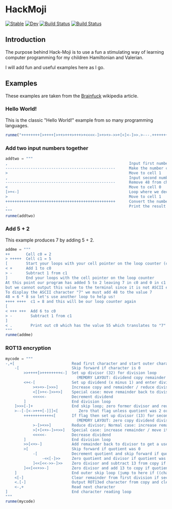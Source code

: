 # HackMoji 

[![Stable](https://img.shields.io/badge/docs-stable-blue.svg)](https://DoktorMike.github.io/HackMoji.jl/stable) [![Dev](https://img.shields.io/badge/docs-dev-blue.svg)](https://DoktorMike.github.io/HackMoji.jl/dev) [![Build Status](https://github.com/DoktorMike/HackMoji.jl/workflows/CI/badge.svg)](https://github.com/DoktorMike/HackMoji.jl/actions) [![Build Status](https://travis-ci.com/DoktorMike/HackMoji.jl.svg?branch=master)](https://travis-ci.com/DoktorMike/HackMoji.jl)

## Introduction

The purpose behind Hack-Moji is to use a fun a stimulating way of learning
computer programming for my children Hamiltonian and Valerian.

I will add fun and useful examples here as I go.

## Examples

These examples are taken from the [Brainfuck](https://en.wikipedia.org/wiki/Brainfuck#Examples) wikipedia article.

### Hello World!

This is the classic "Hello World!" example from so many programming languages.

```julia
runme("++++++++[>++++[>++>+++>+++>+<<<<-]>+>+>->>+[<]<-]>>.>---.+++++++..+++.>>.<-.<.+++.------.--------.>>+.>++.")
```

### Add two input numbers together

```julia
addtwo = """
,                                                     Input first number
------------------------------------------------      Make the number character into a real number
>                                                     Move to cell 1
,                                                     Input second number
------------------------------------------------      Remove 48 from character
<                                                     Move to cell 0
[>+<-]                                                Loop where we decrease the number in cell 0 and increase in cell 1
>                                                     Move to cell 1
++++++++++++++++++++++++++++++++++++++++++++++++      Convert the number to a character number
.                                                     Print the result
"""
runme(addtwo)
```

### Add 5 + 2

This example produces 7 by adding 5 + 2.

```julia
addme = """
++       Cell c0 = 2
> +++++  Cell c1 = 5
[        Start your loops with your cell pointer on the loop counter (c1 in our case)
< +      Add 1 to c0
> -      Subtract 1 from c1
]        End your loops with the cell pointer on the loop counter
At this point our program has added 5 to 2 leaving 7 in c0 and 0 in c1
but we cannot output this value to the terminal since it is not ASCII encoded!
To display the ASCII character "7" we must add 48 to the value 7
48 = 6 * 8 so let's use another loop to help us!
++++ ++++  c1 = 8 and this will be our loop counter again
[
< +++ +++  Add 6 to c0
> -        Subtract 1 from c1
]
< .        Print out c0 which has the value 55 which translates to "7"!
"""
runme(addme)
```

### ROT13 encryption

```julia
mycode = """
-,+[                         Read first character and start outer character reading loop
    -[                       Skip forward if character is 0
        >>++++[>++++++++<-]  Set up divisor (32) for division loop
                               (MEMORY LAYOUT: dividend copy remainder divisor quotient zero zero)
        <+<-[                Set up dividend (x minus 1) and enter division loop
            >+>+>-[>>>]      Increase copy and remainder / reduce divisor / Normal case: skip forward
            <[[>+<-]>>+>]    Special case: move remainder back to divisor and increase quotient
            <<<<<-           Decrement dividend
        ]                    End division loop
    ]>>>[-]+                 End skip loop; zero former divisor and reuse space for a flag
    >--[-[<->+++[-]]]<[         Zero that flag unless quotient was 2 or 3; zero quotient; check flag
        ++++++++++++<[       If flag then set up divisor (13) for second division loop
                               (MEMORY LAYOUT: zero copy dividend divisor remainder quotient zero zero)
            >-[>+>>]         Reduce divisor; Normal case: increase remainder
            >[+[<+>-]>+>>]   Special case: increase remainder / move it back to divisor / increase quotient
            <<<<<-           Decrease dividend
        ]                    End division loop
        >>[<+>-]             Add remainder back to divisor to get a useful 13
        >[                   Skip forward if quotient was 0
            -[               Decrement quotient and skip forward if quotient was 1
                -<<[-]>>     Zero quotient and divisor if quotient was 2
            ]<<[<<->>-]>>    Zero divisor and subtract 13 from copy if quotient was 1
        ]<<[<<+>>-]          Zero divisor and add 13 to copy if quotient was 0
    ]                        End outer skip loop (jump to here if ((character minus 1)/32) was not 2 or 3)
    <[-]                     Clear remainder from first division if second division was skipped
    <.[-]                    Output ROT13ed character from copy and clear it
    <-,+                     Read next character
]                            End character reading loop
"""
runme(mycode)
```
